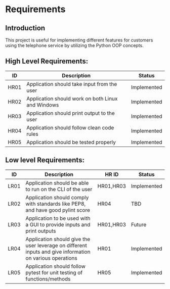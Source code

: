 # Requirements
## Introduction
This project is useful for implementing different features for customers using the telephone service by utilizing the Python OOP concepts.

## High Level Requirements: 
| ID | Description | Status |
| ----- | ----------- | ------- |
| HR01 | Application should take input from the user | Implemented |
| HR02 | Application should work on both Linux and Windows | Implemented |
| HR03 | Application should print output to the user | Implemented |
| HR04 | Application should follow clean code rules | Implemented |
| HR05 | Application should be tested properly | Implemented |

##  Low level Requirements:
 
| ID | Description | HR ID | Status |
| ------ | --------- | ------ | ----- |
| LR01 | Application should be able to run on the CLI of the user | HR01,HR03 | Implemented |
| LR02 | Application should comply with standards like PEP8, and have good pylint score | HR04 | TBD |
| LR03 | Application to be used with a GUI to provide inputs and print outputs | HR01,HR03 | Future |
| LR04 | Application should give the user leverage on different inputs and give information on various operations | HR01 | Implemented |
| LR05 | Application should follow pytest for unit testing of functions/methods | HR05 | Implemented |
